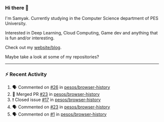 ### Hi there 👋

I'm Samyak. Currently studying in the Computer Science department of PES University.

Interested in Deep Learning, Cloud Computing, Game dev and anything that is fun and/or interesting.

Check out my [website/blog](https://samyak2.github.io/).

Maybe take a look at some of my repositories?

---

### :zap: Recent Activity

<!--START_SECTION:activity-->
1. 🗣 Commented on [#26](https://github.com//pesos/browser-history/issues/26) in [pesos/browser-history](https://github.com//pesos/browser-history)
2. 🎉 Merged PR [#23](https://github.com//pesos/browser-history/pull/23) in [pesos/browser-history](https://github.com//pesos/browser-history)
3. ❗️ Closed issue [#17](https://github.com//pesos/browser-history/issues/17) in [pesos/browser-history](https://github.com//pesos/browser-history)
4. 🗣 Commented on [#23](https://github.com//pesos/browser-history/issues/23) in [pesos/browser-history](https://github.com//pesos/browser-history)
5. 🗣 Commented on [#1](https://github.com//pesos/browser-history/issues/1) in [pesos/browser-history](https://github.com//pesos/browser-history)
<!--END_SECTION:activity-->
